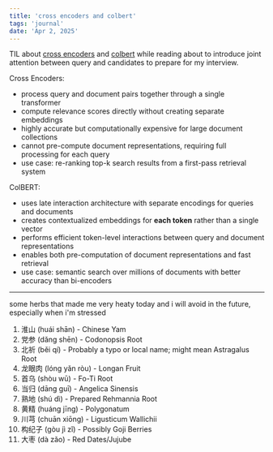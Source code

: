 ```yaml
---
title: 'cross encoders and colbert'
tags: 'journal'
date: 'Apr 2, 2025'
---
```


TIL about [cross encoders](https://osanseviero.github.io/hackerllama/blog/posts/sentence_embeddings2/) and [colbert](https://huggingface.co/colbert-ir/colbertv2.0) while reading about to introduce joint attention between query and candidates to prepare for my interview.

Cross Encoders:

- process query and document pairs together through a single transformer
- compute relevance scores directly without creating separate embeddings
- highly accurate but computationally expensive for large document collections
- cannot pre-compute document representations, requiring full processing for each query
- use case: re-ranking top-k search results from a first-pass retrieval system

ColBERT:

- uses late interaction architecture with separate encodings for queries and documents
- creates contextualized embeddings for **each token** rather than a single vector
- performs efficient token-level interactions between query and document representations
- enables both pre-computation of document representations and fast retrieval
- use case: semantic search over millions of documents with better accuracy than bi-encoders

---

some herbs that made me very heaty today and i will avoid in the future, especially when i'm stressed

1. 淮山 (huái shān) - Chinese Yam
2. 党参 (dǎng shēn) - Codonopsis Root
3. 北祈 (běi qí) - Probably a typo or local name; might mean Astragalus Root
4. 龙眼肉 (lóng yǎn ròu) - Longan Fruit
5. 首乌 (shòu wū) - Fo-Ti Root
6. 当归 (dāng guī) - Angelica Sinensis
7. 熟地 (shú dì) - Prepared Rehmannia Root
8. 黄精 (huáng jīng) - Polygonatum
9. 川芎 (chuān xiōng) - Ligusticum Wallichii
10. 构纪子 (gòu jì zǐ) - Possibly Goji Berries
11. 大枣 (dà zǎo) - Red Dates/Jujube
